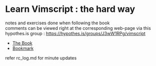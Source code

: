 # Learn Vimscript : the hard way

notes and exercises done when following the book  
comments can be viewed right at the corresponding web-page via this hypothes.is group : <https://hypothes.is/groups/J3wW1RPg/vimscript>

- [The Book](https://learnvimscriptthehardway.stevelosh.com/)  
- [Bookmark](https://learnvimscriptthehardway.stevelosh.com/chapters/08.html)
  

refer rc_log.md for minute updates
